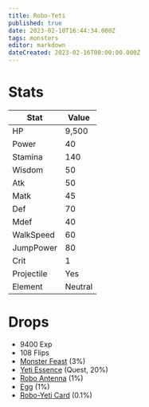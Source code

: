 ```yaml
---
title: Robo-Yeti
published: true
date: 2023-02-18T16:44:34.000Z
tags: monsters
editor: markdown
dateCreated: 2023-02-16T00:00:00.000Z
---
```


# Stats
|Stat|Value|
|-|-|
|HP|9,500|
|Power|40|
|Stamina|140|
|Wisdom|50|
|Atk|50|
|Matk|45|
|Def|70|
|Mdef|40|
|WalkSpeed|60|
|JumpPower|80|
|Crit|1|
|Projectile|Yes|
|Element|Neutral|

# Drops
 * 9400 Exp
 * 108 Flips
 * [Monster Feast](/items/monster-feast.md) (3%)
 * [Yeti Essence](/items/yeti-essence.md) (Quest, 20%)
 * [Robo Antenna](/items/robo-antenna.md) (1%)
 * [Egg](/items/egg.md) (1%)
 * [Robo-Yeti Card](/items/robo-yeti-card.md) (0.1%)
